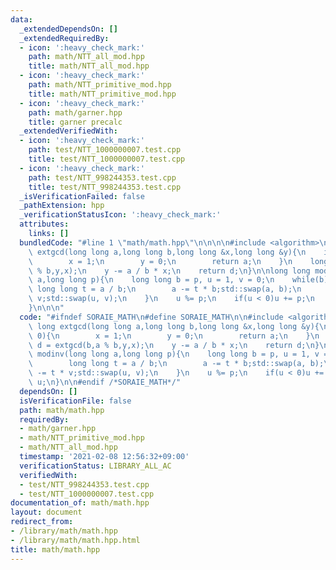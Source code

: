 ```yaml
---
data:
  _extendedDependsOn: []
  _extendedRequiredBy:
  - icon: ':heavy_check_mark:'
    path: math/NTT_all_mod.hpp
    title: math/NTT_all_mod.hpp
  - icon: ':heavy_check_mark:'
    path: math/NTT_primitive_mod.hpp
    title: math/NTT_primitive_mod.hpp
  - icon: ':heavy_check_mark:'
    path: math/garner.hpp
    title: garner precalc
  _extendedVerifiedWith:
  - icon: ':heavy_check_mark:'
    path: test/NTT_1000000007.test.cpp
    title: test/NTT_1000000007.test.cpp
  - icon: ':heavy_check_mark:'
    path: test/NTT_998244353.test.cpp
    title: test/NTT_998244353.test.cpp
  _isVerificationFailed: false
  _pathExtension: hpp
  _verificationStatusIcon: ':heavy_check_mark:'
  attributes:
    links: []
  bundledCode: "#line 1 \"math/math.hpp\"\n\n\n\n#include <algorithm>\n\nlong long\
    \ extgcd(long long a,long long b,long long &x,long long &y){\n    if(b == 0){\n\
    \        x = 1;\n        y = 0;\n        return a;\n    }\n    long long d = extgcd(b,a\
    \ % b,y,x);\n    y -= a / b * x;\n    return d;\n}\n\nlong long modinv(long long\
    \ a,long long p){\n    long long b = p, u = 1, v = 0;\n    while(b){\n       \
    \ long long t = a / b;\n        a -= t * b;std::swap(a, b);\n        u -= t *\
    \ v;std::swap(u, v);\n    }\n    u %= p;\n    if(u < 0)u += p;\n    return u;\n\
    }\n\n\n"
  code: "#ifndef SORAIE_MATH\n#define SORAIE_MATH\n\n#include <algorithm>\n\nlong\
    \ long extgcd(long long a,long long b,long long &x,long long &y){\n    if(b ==\
    \ 0){\n        x = 1;\n        y = 0;\n        return a;\n    }\n    long long\
    \ d = extgcd(b,a % b,y,x);\n    y -= a / b * x;\n    return d;\n}\n\nlong long\
    \ modinv(long long a,long long p){\n    long long b = p, u = 1, v = 0;\n    while(b){\n\
    \        long long t = a / b;\n        a -= t * b;std::swap(a, b);\n        u\
    \ -= t * v;std::swap(u, v);\n    }\n    u %= p;\n    if(u < 0)u += p;\n    return\
    \ u;\n}\n\n#endif /*SORAIE_MATH*/"
  dependsOn: []
  isVerificationFile: false
  path: math/math.hpp
  requiredBy:
  - math/garner.hpp
  - math/NTT_primitive_mod.hpp
  - math/NTT_all_mod.hpp
  timestamp: '2021-02-08 12:56:32+09:00'
  verificationStatus: LIBRARY_ALL_AC
  verifiedWith:
  - test/NTT_998244353.test.cpp
  - test/NTT_1000000007.test.cpp
documentation_of: math/math.hpp
layout: document
redirect_from:
- /library/math/math.hpp
- /library/math/math.hpp.html
title: math/math.hpp
---
```

